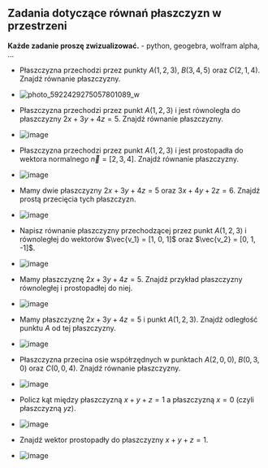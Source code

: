 ## Zadania dotyczące równań płaszczyzn w przestrzeni

**Każde zadanie proszę zwizualizować.** - python, geogebra, wolfram alpha, ...

* Płaszczyzna przechodzi przez punkty $A(1, 2, 3)$, $B(3, 4, 5)$ oraz $C(2, 1, 4)$. Znajdź równanie płaszczyzny.
* ![photo_5922429275057801089_w](https://github.com/user-attachments/assets/615bbcb0-3723-45c7-9dd6-6a109e4c08b3)

* Płaszczyzna przechodzi przez punkt $A(1, 2, 3)$ i jest równoległa do płaszczyzny $2x + 3y + 4z = 5$. Znajdź równanie płaszczyzny.
* ![image](https://github.com/user-attachments/assets/2fedd169-d251-4394-a7a5-06ff670883da)


* Płaszczyzna przechodzi przez punkt $A(1, 2, 3)$ i jest prostopadła do wektora normalnego $\vec{n} = [2, 3, 4]$. Znajdź równanie płaszczyzny.
* ![image](https://github.com/user-attachments/assets/cc3a7770-56dc-42aa-aea7-f0f39a9e3c83)

* Mamy dwie płaszczyzny $2x + 3y + 4z = 5$ oraz $3x + 4y + 2z = 6$. Znajdź prostą przecięcia tych płaszczyzn.
* ![image](https://github.com/user-attachments/assets/bbe67487-d91f-4856-947a-3e0226ba77d3)

* Napisz równanie płaszczyzny przechodzącej przez punkt $A(1, 2, 3)$ i równoległej do wektorów $\vec{v_1} = [1, 0, 1]$ oraz $\vec{v_2} = [0, 1, -1]$.
* ![image](https://github.com/user-attachments/assets/4cce6c10-9c6d-4514-9453-71f5f589793a)

* Mamy płaszczyznę $2x + 3y + 4z = 5$. Znajdź przykład płaszczyzny równoległej i prostopadłej do niej.
* ![image](https://github.com/user-attachments/assets/d5bf5c3b-ea85-43b9-898d-90a71095f937)

* Mamy płaszczyznę $2x + 3y + 4z = 5$ i punkt $A(1, 2, 3)$. Znajdź odległość punktu $A$ od tej płaszczyzny.
* ![image](https://github.com/user-attachments/assets/e44bfe0e-09de-4934-8cc3-f4b3eec18f13)

* Płaszczyzna przecina osie współrzędnych w punktach $A(2, 0, 0)$, $B(0, 3, 0)$ oraz $C(0, 0, 4)$. Znajdź równanie płaszczyzny.
* ![image](https://github.com/user-attachments/assets/d6d550f5-ee41-4d41-a10d-6f6dd3c1f4d4)

* Policz kąt między płaszczyzną $x + y + z = 1$ a płaszczyzną $x = 0$ (czyli płaszczyzną $yz$).
* ![image](https://github.com/user-attachments/assets/5b3bdf49-4d78-4aa2-8104-6c88b4e9b314)

* Znajdź wektor prostopadły do płaszczyzny $x + y + z = 1$.
* ![image](https://github.com/user-attachments/assets/03a974d5-e0fa-4186-af28-b1efcd160f63)
